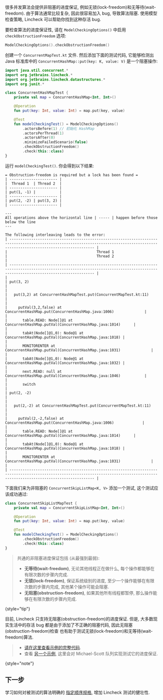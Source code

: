 [//]: # (title: 进度保证)

很多并发算法会提供非阻塞的进度保证, 例如无锁(lock-freedom)和无等待(wait-freedom).
由于算法通常比较复杂, 因此很容易加入 bug, 导致算法阻塞.
使用模型检查策略, Lincheck 可以帮助你找到这种存活 bug.

要检查算法的进度保证性, 请在 `ModelCheckingOptions()` 中启用 `checkObstructionFreedom` 选项:

```kotlin
ModelCheckingOptions().checkObstructionFreedom()
```

创建一个 `ConcurrentMapTest.kt` 文件.
然后添加下面的测试代码, 它能够检测出 Java 标准库中的 `ConcurrentHashMap::put(key: K, value: V)` 是一个阻塞操作:

```kotlin
import java.util.concurrent.*
import org.jetbrains.lincheck.*
import org.jetbrains.lincheck.datastructures.*
import org.junit.*

class ConcurrentHashMapTest {
    private val map = ConcurrentHashMap<Int, Int>()

    @Operation
    fun put(key: Int, value: Int) = map.put(key, value)

    @Test
    fun modelCheckingTest() = ModelCheckingOptions()
        .actorsBefore(1) // 初始化 HashMap
        .actorsPerThread(1)
        .actorsAfter(0)
        .minimizeFailedScenario(false)
        .checkObstructionFreedom()
        .check(this::class)
}
```

运行 `modelCheckingTest()`. 你会得到以下结果:

```text
= Obstruction-freedom is required but a lock has been found =
| ---------------------- |
|  Thread 1  | Thread 2  |
| ---------------------- |
| put(1, -1) |           |
| ---------------------- |
| put(2, -2) | put(3, 2) |
| ---------------------- |

---
All operations above the horizontal line | ----- | happen before those below the line
---

The following interleaving leads to the error:
| ----------------------------------------------------------------------------------------------------------------------------------------------------------------------------------- |
|                                         Thread 1                                         |                                         Thread 2                                         |
| ----------------------------------------------------------------------------------------------------------------------------------------------------------------------------------- |
|                                                                                          | put(3, 2)                                                                                |
|                                                                                          |   put(3,2) at ConcurrentHashMapTest.put(ConcurrentMapTest.kt:11)                         |
|                                                                                          |     putVal(3,2,false) at ConcurrentHashMap.put(ConcurrentHashMap.java:1006)              |
|                                                                                          |       table.READ: Node[]@1 at ConcurrentHashMap.putVal(ConcurrentHashMap.java:1014)      |
|                                                                                          |       tabAt(Node[]@1,0): Node@1 at ConcurrentHashMap.putVal(ConcurrentHashMap.java:1018) |
|                                                                                          |       MONITORENTER at ConcurrentHashMap.putVal(ConcurrentHashMap.java:1031)              |
|                                                                                          |       tabAt(Node[]@1,0): Node@1 at ConcurrentHashMap.putVal(ConcurrentHashMap.java:1032) |
|                                                                                          |       next.READ: null at ConcurrentHashMap.putVal(ConcurrentHashMap.java:1046)           |
|                                                                                          |       switch                                                                             |
| put(2, -2)                                                                               |                                                                                          |
|   put(2,-2) at ConcurrentHashMapTest.put(ConcurrentMapTest.kt:11)                        |                                                                                          |
|     putVal(2,-2,false) at ConcurrentHashMap.put(ConcurrentHashMap.java:1006)             |                                                                                          |
|       table.READ: Node[]@1 at ConcurrentHashMap.putVal(ConcurrentHashMap.java:1014)      |                                                                                          |
|       tabAt(Node[]@1,0): Node@1 at ConcurrentHashMap.putVal(ConcurrentHashMap.java:1018) |                                                                                          |
|       MONITORENTER at ConcurrentHashMap.putVal(ConcurrentHashMap.java:1031)              |                                                                                          |
| ----------------------------------------------------------------------------------------------------------------------------------------------------------------------------------- |
```

下面我们来为非阻塞的 `ConcurrentSkipListMap<K, V>` 添加一个测试, 这个测试应该成功通过:

```kotlin
class ConcurrentSkipListMapTest {
    private val map = ConcurrentSkipListMap<Int, Int>()

    @Operation
    fun put(key: Int, value: Int) = map.put(key, value)

    @Test
    fun modelCheckingTest() = ModelCheckingOptions()
        .checkObstructionFreedom()
        .check(this::class)
}
```

> 共通的非阻塞进度保证包括 (从最强到最弱):
>
> * **无等待(wait-freedom)**, 无论其他线程正在做什么, 每个操作都能够在有限次数的步骤内完成.
> * **无锁(lock-freedom)**, 保证系统级别的进度, 至少一个操作能够在有限次数的步骤内完成, 其他某个操作可能会阻塞.
> * **无阻塞(obstruction-freedom)**, 如果其他所有线程都暂停, 那么操作能够在有限次数的步骤内完成.
>
{style="tip"}

目前, Lincheck 只支持无阻塞(obstruction-freedom)的进度保证.
但是, 大多数现实生活中的存活 bug 都是由于添加了不正确的阻塞代码,
因此无阻塞(obstruction-freedom)检查 也有助于测试无锁(lock-freedom)和无等待(wait-freedom)算法.

> * [请在这里查看示例的完整代码](https://github.com/JetBrains/lincheck/blob/master/src/jvm/test-lincheck-integration/org/jetbrains/lincheck_test/guide/ConcurrentMapTest.kt).
> * 查看 [另一个示例](https://github.com/JetBrains/lincheck/blob/master/src/jvm/test-lincheck-integration/org/jetbrains/lincheck_test/guide/ObstructionFreedomViolationTest.kt),
>  这里会对 Michael-Scott 队列实现测试它的进度保证.
>
{style="note"}

## 下一步

学习如何对被测试的算法明确的 [指定顺序规格](sequential-specification.md), 增加 Lincheck 测试的健壮性.
